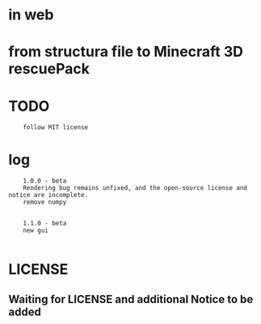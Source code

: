 # in web 
# from structura file to Minecraft 3D rescuePack

# TODO
        follow MIT license
# log
```
    1.0.0 - beta
    Rendering bug remains unfixed, and the open-source license and notice are incomplete.
    remove numpy

    
    1.1.0 - beta
    new gui
        
```

# LICENSE
## Waiting for LICENSE and additional Notice to be added